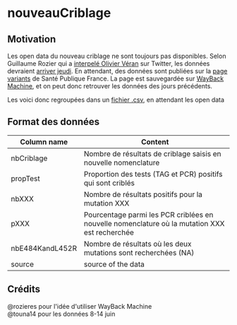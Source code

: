 # nouveauCriblage

## Motivation

Les open data du nouveau criblage ne sont toujours pas disponibles. Selon Guillaume Rozier qui a [interpelé Olivier Véran](https://twitter.com/GuillaumeRozier/status/1409766713076428800?s=20) sur Twitter, les données devraient [arriver jeudi](https://twitter.com/GuillaumeRozier/status/1409806585078165504?s=20).
En attendant, des données sont publiées sur la [page variants](https://www.santepubliquefrance.fr/dossiers/coronavirus-covid-19/coronavirus-circulation-des-variants-du-sars-cov-2#block-270756) de Santé Publique France. La page est sauvegardée sur [WayBack Machine](http://web.archive.org/web/*/https://www.santepubliquefrance.fr/dossiers/coronavirus-covid-19/coronavirus-circulation-des-variants-du-sars-cov-2), et on peut donc retrouver les données des jours précédents.

Les voici donc regroupées dans un [fichier .csv](https://github.com/flodebarre/nouveauCriblage/blob/main/nouveauCriblage.csv), en attendant les open data

## Format des données

Column name | Content |
--- | --- |
nbCriblage | Nombre de résultats de criblage saisis en nouvelle nomenclature |
propTest | Proportion des tests (TAG et PCR) positifs qui sont criblés |
nbXXX | Nombre de résultats positifs pour la mutation XXX |
pXXX | Pourcentage parmi les PCR criblées en nouvelle nomenclature où la mutation XXX est recherchée |
nbE484KandL452R	| Nombre de résultats où les deux mutations sont recherchées (NA) |
source | source of the data |

## Crédits

@rozieres pour l'idée d'utiliser WayBack Machine  
@touna14 pour les données 8-14 juin
